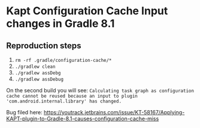 # Kapt Configuration Cache Input changes in Gradle 8.1

## Reproduction steps

1. `rm -rf .gradle/configuration-cache/*`
2. `./gradlew clean`
3. `./gradlew assDebg`
4. `./gradlew assDebug`

On the second build you will see: `Calculating task graph as configuration cache cannot be reused because an input to plugin 'com.android.internal.library' has changed.`

Bug filed here: https://youtrack.jetbrains.com/issue/KT-58167/Applying-KAPT-plugin-to-Gradle-8.1-causes-configuration-cache-miss
